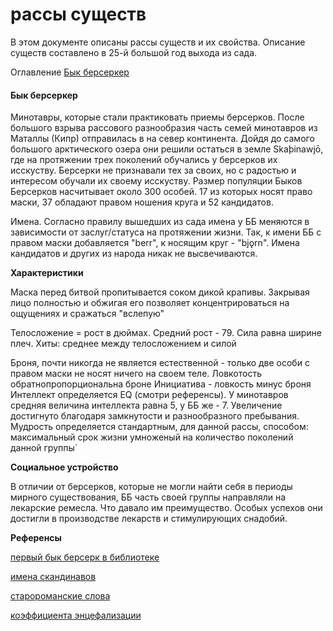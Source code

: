 # рассы существ

В этом документе описаны рассы существ и их свойства. Описание существ составлено в 25-й большой год выхода из сада. 

Оглавление 
[Бык берсеркер](https://github.com/InsidetheHorizon/start/new/main?readme=1#%D0%B1%D1%8B%D0%BA-%D0%B1%D0%B5%D1%80%D1%81%D0%B5%D1%80%D0%BA%D0%B5%D1%80)

#### Бык берсеркер 

Минотавры, которые стали практиковать приемы берсерков. После большого взрыва рассового разнообразия часть семей минотавров из Маталлы (Кипр) отправилась в на север континента. Дойдя до самого большого арктического озера они решили остаться в земле Skaþinawjō, где на протяжении трех поколений обучались у берсерков их исскуству. 
Берсерки не признавали тех за своих, но с радостью и интересом обучали их своему исскуству. Размер популяции Быков Берсерков насчитывает около 300 особей. 17 из которых носят право маски, 37 обладают правом ношения круга и 52 кандидатов. 

Имена. Согласно правилу вышедших из сада имена у ББ меняются в зависимости от заслуг/статуса на протяжении жизни. Так, к имени ББ с правом маски добавляется "berr", к носящим круг - "bjǫrn". Имена кандидатов и других из народа никак не высвечиваются. 

**Характеристики**

Маска перед битвой пропитывается соком дикой крапивы. Закрывая лицо полностью и обжигая его позволяет концентрироваться на ощущениях и сражаться "вслепую"

Телосложение = рост в дюймах. Средний рост - 79. 
Сила равна ширине плеч. 
Хиты: среднее между телосложением и силой

Броня, почти никогда не является естественной - только две особи с правом маски не носят ничего на своем теле. 
Ловкотость обратнопропорциональна броне 
Инициатива - ловкость минус броня 
Интеллект определяется EQ (смотри референсы). У минотавров средняя величина интеллекта равна 5, у ББ же - 7. Увеличение достигнуто благодаря замкнутости и разнообразного пребывания. 
Мудрость определяется стандартным, для данной рассы, способом: максимальный срок жизни умноженый на количество поколений данной группы`

**Социальное устройство**

В отличии от берсерков, которые не могли найти себя в периоды мирного существования, ББ часть своей группы направляли на лекарские ремесла. Что давало им преимущество. Особых успехов они достигли в производстве лекарств и стимулирующих снадобий. 

**Референсы**

[первый бык берсерк в библиотеке](https://www.deviantart.com/deerandfox/art/Bull-berserker-538662685)

[имена скандинавов](http://kurufin.ru/html/a_scandinavian.html#3)

[старороманские слова](https://etymologeek.com/gem-pro/*Ska%C3%BEinawj%C5%8D/38450224)

[коэффициента энцефализации](https://ru.wikipedia.org/wiki/%D0%9A%D0%BE%D1%8D%D1%84%D1%84%D0%B8%D1%86%D0%B8%D0%B5%D0%BD%D1%82_%D1%8D%D0%BD%D1%86%D0%B5%D1%84%D0%B0%D0%BB%D0%B8%D0%B7%D0%B0%D1%86%D0%B8%D0%B8)
